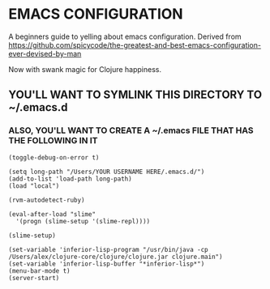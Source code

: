 # EMACS CONFIGURATION

A beginners guide to yelling about emacs configuration. Derived from
https://github.com/spicycode/the-greatest-and-best-emacs-configuration-ever-devised-by-man

Now with swank magic for Clojure happiness.

## YOU'LL WANT TO SYMLINK THIS DIRECTORY TO ~/.emacs.d

### ALSO, YOU'LL WANT TO CREATE A ~/.emacs FILE THAT HAS THE FOLLOWING IN IT

    (toggle-debug-on-error t)

    (setq long-path "/Users/YOUR USERNAME HERE/.emacs.d/")
    (add-to-list 'load-path long-path)
    (load "local")

    (rvm-autodetect-ruby)

    (eval-after-load "slime" 
      '(progn (slime-setup '(slime-repl))))

    (slime-setup)

    (set-variable 'inferior-lisp-program "/usr/bin/java -cp /Users/alex/clojure-core/clojure/clojure.jar clojure.main")
    (set-variable 'inferior-lisp-buffer "*inferior-lisp*")
    (menu-bar-mode t)
    (server-start)
